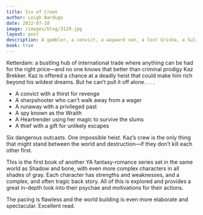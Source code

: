 ```yaml
---
title: Six of Crows
author: Leigh Bardugo
date: 2022-07-28
image: /images/blog/3129.jpg
layout: post
description: A gambler, a convict, a wayward son, a lost Grisha, a Suli girl who has become a killer, a boy from the Barrel who had become something worse.
book: true
---
```


Ketterdam: a bustling hub of international trade where anything can be had for the right price—and no one knows that better than criminal prodigy Kaz Brekker. Kaz is offered a chance at a deadly heist that could make him rich beyond his wildest dreams. But he can’t pull it off alone. . . .

- A convict with a thirst for revenge
- A sharpshooter who can’t walk away from a wager
- A runaway with a privileged past
- A spy known as the Wraith
- A Heartrender using her magic to survive the slums
- A thief with a gift for unlikely escapes

Six dangerous outcasts. One impossible heist. Kaz’s crew is the only thing that might stand between the world and destruction—if they don’t kill each other first.

This is the first book of another YA fantasy-romance series set in the same world as Shadow and bone, with even more complex characters in all shades of gray. Each character has strengths and weaknesses, and a complex, and often tragic back story. All of this is explored and provides a great in-depth look into their psychae and motivations for their actions.

The pacing is flawless and the world building is even more elaborate and spectacular. Excellent read.
